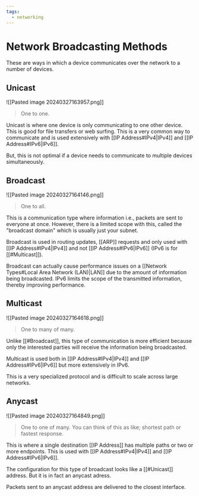 ```yaml
---
tags:
  - networking
---
```

# Network Broadcasting Methods

These are ways in which a device communicates over the network to a number of devices.

## Unicast

![[Pasted image 20240327163957.png]]

>One to one.

Unicast is where one device is only communicating to one other device. This is good for file transfers or web surfing. This is a very common way to communicate and is used extensively with [[IP Address#IPv4|IPv4]] and [[IP Address#IPv6|IPv6]].

But, this is not optimal if a device needs to communicate to multiple devices simultaneously.

## Broadcast

![[Pasted image 20240327164146.png]]

>One to all.

This is a communication type where information i.e., packets are sent to everyone at once. However, there is a limited scope with this, called the "broadcast domain" which is usually just your subnet.

Broadcast is used in routing updates, [[ARP]] requests and only used with [[IP Address#IPv4|IPv4]] and not [[IP Address#IPv6|IPv6]] (IPv6 is for [[#Multicast]]).

Broadcast can actually cause performance issues on a [[Network Types#Local Area Network (LAN)|LAN]] due to the amount of information being broadcasted. IPv6 limits the scope of the transmitted information, thereby improving performance.

## Multicast

![[Pasted image 20240327164618.png]]

>One to many of many.

Unlike [[#Broadcast]], this type of communication is more efficient because only the interested parties will receive the information being broadcasted.

Multicast is used both in [[IP Address#IPv4|IPv4]] and [[IP Address#IPv6|IPv6]] but more extensively in IPv6.

This is a very specialized protocol and is difficult to scale across large networks.

## Anycast

![[Pasted image 20240327164849.png]]

>One to one of many. You can think of this as like; shortest path or fastest response.

This is where a single destination [[IP Address]] has multiple paths or two or more endpoints. This is used with [[IP Address#IPv4|IPv4]] and [[IP Address#IPv6|IPv6]].

The configuration for this type of broadcast looks like a [[#Unicast]] address. But it is in fact an anycast adress.

Packets sent to an anycast address are delivered to the closest interface.
